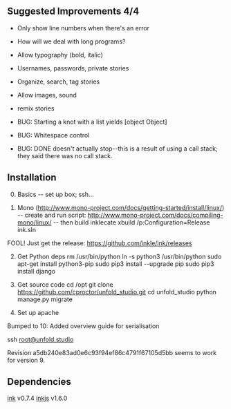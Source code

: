 
## Suggested Improvements 4/4
- Only show line numbers when there's an error
- How will we deal with long programs?
- Allow typography (bold, italic)
- Usernames, passwords, private stories
- Organize, search, tag stories
- Allow images, sound
- remix stories

- BUG: Starting a knot with a list yields [object Object]
- BUG: Whitespace control 
- BUG: DONE doesn't actually stop--this is a result of using a call stack; they said there
  was no call stack. 
 
## Installation

0. Basics
-- set up box; ssh...

1. Mono (http://www.mono-project.com/docs/getting-started/install/linux/)
-- create and run script: 
http://www.mono-project.com/docs/compiling-mono/linux/
-- then build inklecate
xbuild /p:Configuration=Release ink.sln 

FOOL! Just get the release: https://github.com/inkle/ink/releases

2. Get Python deps
rm /usr/bin/python
ln -s python3 /usr/bin/python
sudo apt-get install python3-pip
sudo pip3 install --upgrade pip
sudo pip3 install django

3. Get source code
cd /opt
git clone https://github.com/cproctor/unfold_studio.git
cd unfold_studio
python manage.py migrate

4. Set up apache


Bumped to 10: Added overview guide for serialisation

ssh root@unfold.studio

Revision a5db240e83ad0e6c93f94ef86c4791f67105d5bb seems to work for version 9.

## Dependencies

[ink](https://github.com/inkle/ink) v0.7.4
[inkjs](https://github.com/y-lohse/inkjs) v1.6.0
